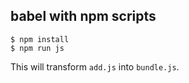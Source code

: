 ## babel with npm scripts

```
$ npm install
$ npm run js
```

This will transform `add.js` into `bundle.js`.
